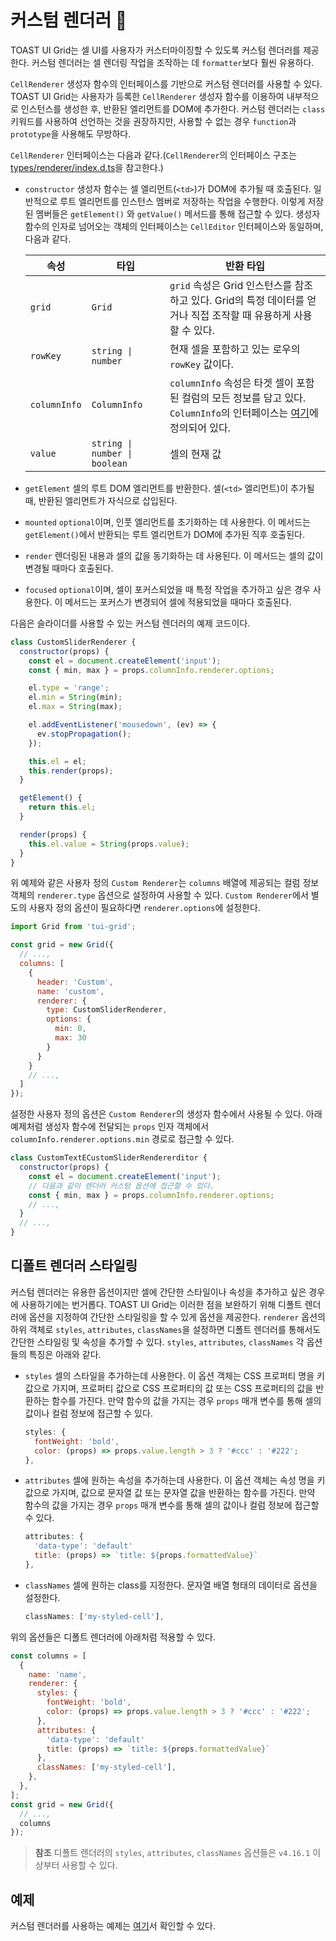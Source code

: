 # 커스텀 렌더러 🔩

TOAST UI Grid는 셀 UI를 사용자가 커스터마이징할 수 있도록 커스텀 렌더러를 제공한다. 커스텀 렌더러는 셀 렌더링 작업을 조작하는 데 `formatter`보다 훨씬 유용하다.

`CellRenderer` 생성자 함수의 인터페이스를 기반으로 커스텀 렌더러를 사용할 수 있다. TOAST UI Grid는 사용자가 등록한 `CellRenderer` 생성자 함수를 이용하여 내부적으로 인스턴스를 생성한 후, 반환된 엘리먼트를 DOM에 추가한다. 커스텀 렌더러는 `class` 키워드를 사용하여 선언하는 것을 권장하지만, 사용할 수 없는 경우 `function`과 `prototype`을 사용해도 무방하다.

`CellRenderer` 인터페이스는 다음과 같다.(`CellRenderer`의 인터페이스 구조는 [types/renderer/index.d.ts](https://github.com/nhn/tui.grid/blob/master/packages/toast-ui.grid/types/renderer/index.d.ts)을 참고한다.)
* `constructor`
  생성자 함수는 셀 엘리먼트(`<td>`)가 DOM에 추가될 때 호출된다. 일반적으로 루트 엘리먼트를 인스턴스 멤버로 저장하는 작업을 수행한다. 이렇게 저장된 멤버들은 `getElement()` 와 `getValue()` 메서드를 통해 접근할 수 있다. 생성자 함수의 인자로 넘어오는 객체의 인터페이스는 `CellEditor` 인터페이스와 동일하며, 다음과 같다.

  | 속성 | 타입 | 반환 타입 |
  |--------|--------|--------|
  | `grid` | `Grid` | `grid` 속성은 Grid 인스턴스를 참조하고 있다. Grid의 특정 데이터를 얻거나 직접 조작할 때 유용하게 사용할 수 있다. |
  | `rowKey` | `string \| number` | 현재 셀을 포함하고 있는 로우의 `rowKey` 값이다. |
  | `columnInfo` | `ColumnInfo` | `columnInfo` 속성은 타겟 셀이 포함된 컬럼의 모든 정보를 담고 있다. `ColumnInfo`의 인터페이스는 [여기](https://github.com/nhn/tui.grid/blob/master/packages/toast-ui.grid/types/store/column.d.ts)에 정의되어 있다. |
  | `value` | `string \| number \| boolean` | 셀의 현재 값 |

* `getElement`
  셀의 루트 DOM 엘리먼트를 반환한다. 셀(`<td>` 엘리먼트)이 추가될 때, 반환된 엘리먼트가 자식으로 삽입된다.
* `mounted`
  `optional`이며, 인풋 엘리먼트를 초기화하는 데 사용한다. 이 메서드는 `getElement()`에서 반환되는 루트 엘리먼트가 DOM에 추가된 직후 호출된다.
* `render`
  렌더링된 내용과 셀의 값을 동기화하는 데 사용된다. 이 메서드는 셀의 값이 변경될 때마다 호출된다.
* `focused`
  `optional`이며, 셀이 포커스되었을 때 특정 작업을 추가하고 싶은 경우 사용한다. 이 메서드는 포커스가 변경되어 셀에 적용되었을 때마다 호출된다.

다음은 슬라이더를 사용할 수 있는 커스텀 렌더러의 예제 코드이다. 

```javascript
class CustomSliderRenderer {
  constructor(props) {
    const el = document.createElement('input');
    const { min, max } = props.columnInfo.renderer.options;

    el.type = 'range';
    el.min = String(min);
    el.max = String(max);

    el.addEventListener('mousedown', (ev) => {
      ev.stopPropagation();
    });

    this.el = el;
    this.render(props);
  }

  getElement() {
    return this.el;
  }

  render(props) {
    this.el.value = String(props.value);
  }
}
```

위 예제와 같은 사용자 정의 `Custom Renderer`는 `columns` 배열에 제공되는 컬럼 정보 객체의 `renderer.type` 옵션으로 설정하여 사용할 수 있다. `Custom Renderer`에서 별도의 사용자 정의 옵션이 필요하다면 `renderer.options`에 설정한다.

```javascript
import Grid from 'tui-grid';

const grid = new Grid({
  // ...,
  columns: [
    {
      header: 'Custom',
      name: 'custom',
      renderer: {
        type: CustomSliderRenderer,
        options: {
          min: 0,
          max: 30
        }
      }        
    }
    // ...,
  ]
});
```

설정한 사용자 정의 옵션은 `Custom Renderer`의 생성자 함수에서 사용될 수 있다. 아래 예제처럼 생성자 함수에 전달되는 `props` 인자 객체에서 `columnInfo.renderer.options.min` 경로로 접근할 수 있다.


```js
class CustomTextECustomSliderRendererditor {
  constructor(props) {
    const el = document.createElement('input');
    // 다음과 같이 렌더러 커스텀 옵션에 접근할 수 있다.
    const { min, max } = props.columnInfo.renderer.options;
    // ...,
  }
  // ...,
}
```

## 디폴트 렌더러 스타일링

커스텀 렌더러는 유용한 옵션이지만 셀에 간단한 스타일이나 속성을 추가하고 싶은 경우에 사용하기에는 번거롭다.
TOAST UI Grid는 이러한 점을 보완하기 위해 디폴트 렌더러에 옵션을 지정하여 간단한 스타일링을 할 수 있게 옵션을 제공한다. `renderer` 옵션의 하위 객체로 `styles`, `attributes`, `classNames`을 설정하면 디폴트 렌더러를 통해서도 간단한 스타일링 및 속성을 추가할 수 있다. `styles`, `attributes`, `classNames` 각 옵션들의 특징은 아래와 같다.

* `styles`
  셀의 스타일을 추가하는데 사용한다. 이 옵션 객체는 CSS 프로퍼티 명을 키 값으로 가지며, 프로퍼티 값으로 CSS 프로퍼티의 값 또는 CSS 프로퍼티의 값을 반환하는 함수를 가진다. 만약 함수의 값을 가지는 경우 `props` 매개 변수를 통해 셀의 값이나 컬럼 정보에 접근할 수 있다.
  ```js
  styles: {
    fontWeight: 'bold',
    color: (props) => props.value.length > 3 ? '#ccc' : '#222';
  },
  ```
* `attributes`
  셀에 원하는 속성을 추가하는데 사용한다. 이 옵션 객체는 속성 명을 키 값으로 가지며, 값으로 문자열 값 또는 문자열 값을 반환하는 함수를 가진다. 만약 함수의 값을 가지는 경우 `props` 매개 변수를 통해 셀의 값이나 컬럼 정보에 접근할 수 있다.
  ```js
  attributes: {
    'data-type': 'default'
    title: (props) => `title: ${props.formattedValue}`
  },
  ```
* `classNames`
  셀에 원하는 class를 지정한다. 문자열 배열 형태의 데이터로 옵션을 설정한다.
  ```js
  classNames: ['my-styled-cell'],
  ```

위의 옵션들은 디폴트 렌더러에 아래처럼 적용할 수 있다.

```js
const columns = [
  {
    name: 'name',
    renderer: {
      styles: {
        fontWeight: 'bold',
        color: (props) => props.value.length > 3 ? '#ccc' : '#222';
      },
      attributes: {
        'data-type': 'default'
        title: (props) => `title: ${props.formattedValue}`
      },
      classNames: ['my-styled-cell'],
    },
  },
];
const grid = new Grid({
  // ...,
  columns
});
```

> **참조**
> 디폴트 렌더러의 `styles`, `attributes`, `classNames` 옵션들은 `v4.16.1` 이상부터 사용할 수 있다.

## 예제

커스텀 렌더러를 사용하는 예제는 [여기](https://nhn.github.io/tui.grid/latest/tutorial-example04-custom-renderer)서 확인할 수 있다.